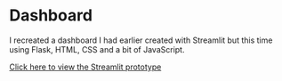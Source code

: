 # Dashboard
I recreated a dashboard I had earlier created with Streamlit but this time using Flask, HTML, CSS and a bit of JavaScript. <br>

<a href ="https://github.com/chetekei/production_dashboard_Streamlit">Click here to view the Streamlit prototype</a>
